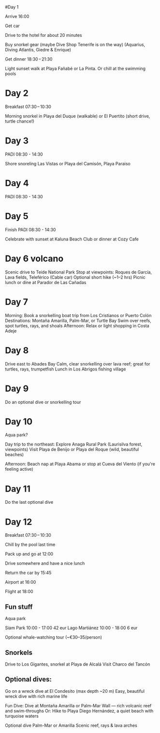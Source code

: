 #Day 1

Arrive 16:00

Get car

Drive to the hotel for about 20 minutes

Buy snorkel gear (maybe Dive Shop Tenerife is on the way) (Aquarius, Diving Atlantis, Giedre & Enrique)

Get dinner 18:30 – 21:30

Light sunset walk at Playa Fañabé or La Pinta. Or chill at the swimming pools
  
# Day 2

Breakfast	07:30 – 10:30

Morning snorkel in Playa del Duque (walkable) or El Puertito (short drive, turtle chance!)

# Day 3

PADI 08:30 - 14:30

Shore snoreling Las Vistas or Playa del Camisón, Playa Paraiso

# Day 4

PADI 08:30 - 14:30

# Day 5 

Finish PADI 08:30 - 14:30

Celebrate with sunset at Kaluna Beach Club or dinner at Cozy Cafe

# Day 6 volcano 

Scenic drive to Teide National Park
Stop at viewpoints: Roques de García, Lava fields, Teleférico (Cable car)
Optional short hike (~1–2 hrs)
Picnic lunch or dine at Parador de Las Cañadas

# Day 7

Morning: Book a snorkelling boat trip from Los Cristianos or Puerto Colón
Destinations: Montaña Amarilla, Palm-Mar, or Turtle Bay
Swim over reefs, spot turtles, rays, and shoals
Afternoon: Relax or light shopping in Costa Adeje

# Day 8

Drive east to Abades Bay
Calm, clear snorkelling over lava reef; great for turtles, rays, trumpetfish
Lunch in Los Abrigos fishing village

# Day 9

Do an optional dive or snorkelling tour

# Day 10

Aqua park?

Day trip to the northeast:
Explore Anaga Rural Park (Laurisilva forest, viewpoints)
Visit Playa de Benijo or Playa del Roque (wild, beautiful beaches)

Afternoon: Beach nap at Playa Abama or stop at Cueva del Viento (if you're feeling active)

# Day 11

Do the last optional dive

# Day 12 

Breakfast 	07:30 – 10:30

Chill by the pool last time

Pack up and go at 12:00

Drive somewhere and have a nice lunch

Return the car by 15:45

Airport at 16:00

Flight at 18:00

## Fun stuff

Aqua park

Siam Park 10:00 - 17:00 
42 eur
Lago Martiánez 10:00 - 18:00 
6 eur

Optional whale-watching tour (~€30–35/person)

## Snorkels

Drive to Los Gigantes, snorkel at Playa de Alcalá
Visit Charco del Tancón

## Optional dives: 

Go on a wreck dive at El Condesito (max depth ~20 m)
Easy, beautiful wreck dive with rich marine life

Fun Dive: Dive at Montaña Amarilla or Palm-Mar Wall — rich volcanic reef and swim-throughs
Or: Hike to Playa Diego Hernández, a quiet beach with turquoise waters

Optional dive	Palm-Mar or Amarilla	Scenic reef, rays & lava arches

